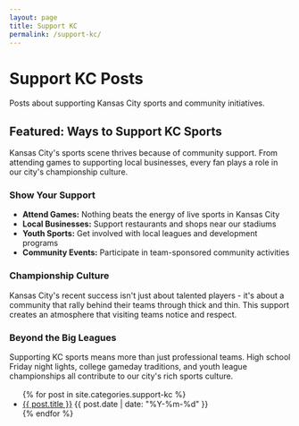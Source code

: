 ```yaml
---
layout: page
title: Support KC
permalink: /support-kc/
---
```


<h1>Support KC Posts</h1>
<p>Posts about supporting Kansas City sports and community initiatives.</p>

<div class="nes-container is-rounded" style="margin-bottom: 1rem;">
  <h2>Featured: Ways to Support KC Sports</h2>
  <p>Kansas City's sports scene thrives because of community support. From attending games to supporting local businesses, every fan plays a role in our city's championship culture.</p>
  
  <h3>Show Your Support</h3>
  <ul>
    <li><strong>Attend Games:</strong> Nothing beats the energy of live sports in Kansas City</li>
    <li><strong>Local Businesses:</strong> Support restaurants and shops near our stadiums</li>
    <li><strong>Youth Sports:</strong> Get involved with local leagues and development programs</li>
    <li><strong>Community Events:</strong> Participate in team-sponsored community activities</li>
  </ul>
  
  <h3>Championship Culture</h3>
  <p>Kansas City's recent success isn't just about talented players - it's about a community that rally behind their teams through thick and thin. This support creates an atmosphere that visiting teams notice and respect.</p>
  
  <h3>Beyond the Big Leagues</h3>
  <p>Supporting KC sports means more than just professional teams. High school Friday night lights, college gameday traditions, and youth league championships all contribute to our city's rich sports culture.</p>
</div>

<ul>
{% for post in site.categories.support-kc %}
  <li>
    <a href="{{ post.url }}">{{ post.title }}</a>
    <span class="post-date">{{ post.date | date: "%Y-%m-%d" }}</span>
  </li>
{% endfor %}
</ul>